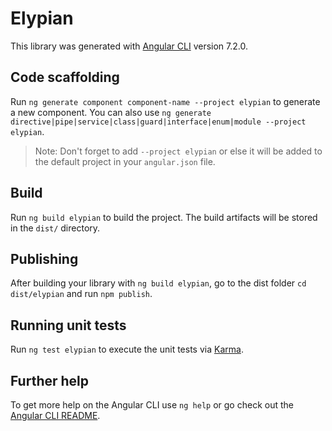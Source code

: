 # Elypian

This library was generated with [Angular CLI](https://github.com/angular/angular-cli) version 7.2.0.

## Code scaffolding

Run `ng generate component component-name --project elypian` to generate a new component. You can also use `ng generate directive|pipe|service|class|guard|interface|enum|module --project elypian`.
> Note: Don't forget to add `--project elypian` or else it will be added to the default project in your `angular.json` file. 

## Build

Run `ng build elypian` to build the project. The build artifacts will be stored in the `dist/` directory.

## Publishing

After building your library with `ng build elypian`, go to the dist folder `cd dist/elypian` and run `npm publish`.

## Running unit tests

Run `ng test elypian` to execute the unit tests via [Karma](https://karma-runner.github.io).

## Further help

To get more help on the Angular CLI use `ng help` or go check out the [Angular CLI README](https://github.com/angular/angular-cli/blob/master/README.md).
